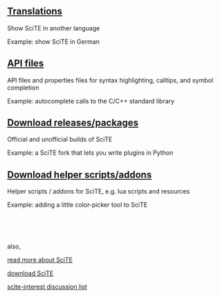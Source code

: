 
## [Translations](translations.md)

Show SciTE in another language

Example: show SciTE in German 

## [API files](api_files.md)

API files and properties files for syntax highlighting, calltips, and symbol completion

Example: autocomplete calls to the C/C++ standard library

## [Download releases/packages](releases.md)

Official and unofficial builds of SciTE

Example: a SciTE fork that lets you write plugins in Python 

## [Download helper scripts/addons](helpers.md)

Helper scripts / addons for SciTE, e.g. lua scripts and resources

Example: adding a little color-picker tool to SciTE

<br /><br /><br />

also,

[read more about SciTE](http://www.scintilla.org/SciTE.html)

[download SciTE](http://www.scintilla.org/SciTEDownload.html)

[scite-interest discussion list](http://groups.google.com/group/scite-interest)


